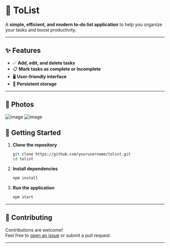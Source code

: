 # 📝 ToList

A **simple, efficient, and modern to-do list application** to help you organize your tasks and boost productivity.

---

## ✨ Features

- ✅ **Add, edit, and delete tasks**
- 📋 **Mark tasks as complete or incomplete**
- 🖥️ **User-friendly interface**
- 💾 **Persistent storage**

---
## 🚀 Photos
![image](https://github.com/user-attachments/assets/a2732ad4-46c0-4a7a-833f-3ce4eb1ccba8)
![image](https://github.com/user-attachments/assets/b5417963-408d-4964-894e-908a03d8faa9)



## 🚀 Getting Started

1. **Clone the repository**
    ```bash
    git clone https://github.com/yourusername/tolist.git
    cd tolist
    ```

2. **Install dependencies**
    ```bash
    npm install
    ```

3. **Run the application**
    ```bash
    npm start
    ```

---

## 🤝 Contributing

Contributions are welcome!  
Feel free to [open an issue](https://github.com/yourusername/tolist/issues) or submit a pull request.

---

